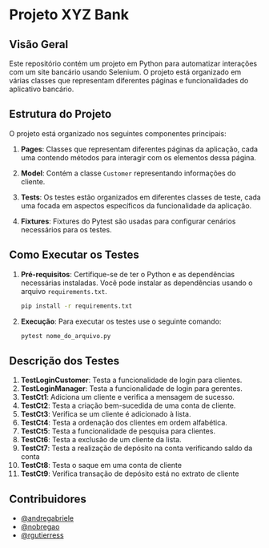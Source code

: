 # Projeto XYZ Bank  

## Visão Geral

Este repositório contém um projeto em Python para automatizar interações com um site bancário usando Selenium. O projeto está organizado em várias classes que representam diferentes páginas e funcionalidades do aplicativo bancário.

## Estrutura do Projeto

O projeto está organizado nos seguintes componentes principais:

1. **Pages**: Classes que representam diferentes páginas da aplicação, cada uma contendo métodos para interagir com os elementos dessa página.

2. **Model**: Contém a classe `Customer` representando informações do cliente.

3. **Tests**: Os testes estão organizados em diferentes classes de teste, cada uma focada em aspectos específicos da funcionalidade da aplicação.

4. **Fixtures**: Fixtures do Pytest são usadas para configurar cenários necessários para os testes.

## Como Executar os Testes

1. **Pré-requisitos**: Certifique-se de ter o Python e as dependências necessárias instaladas. Você pode instalar as dependências usando o arquivo `requirements.txt`.

   ```bash
   pip install -r requirements.txt
   
2. **Execução**:  Para executar os testes use o seguinte comando:

   ```bash
   pytest nome_do_arquivo.py

## Descrição dos Testes

1. **TestLoginCustomer**: Testa a funcionalidade de login para clientes.
2. **TestLoginManager**: Testa a funcionalidade de login para gerentes.
3. **TestCt1**: Adiciona um cliente e verifica a mensagem de sucesso.
4. **TestCt2**: Testa a criação bem-sucedida de uma conta de cliente.
5. **TestCt3**: Verifica se um cliente é adicionado à lista.
6. **TestCt4**: Testa a ordenação dos clientes em ordem alfabética.
7. **TestCt5**: Testa a funcionalidade de pesquisa para clientes.
8. **TestCt6**: Testa a exclusão de um cliente da lista.
9. **TestCt7**: Testa a realização de depósito na conta verificando saldo da conta
10. **TestCt8**: Testa o saque em uma conta de cliente
11. **TestCt9**: Verifica transação de depósito está no extrato de cliente

## Contribuidores

- [@andregabriele](https://github.com/andregabriele)
- [@nobregao](https://github.com/nobregao)
- [@rgutierress](https://github.com/rgutierress)
